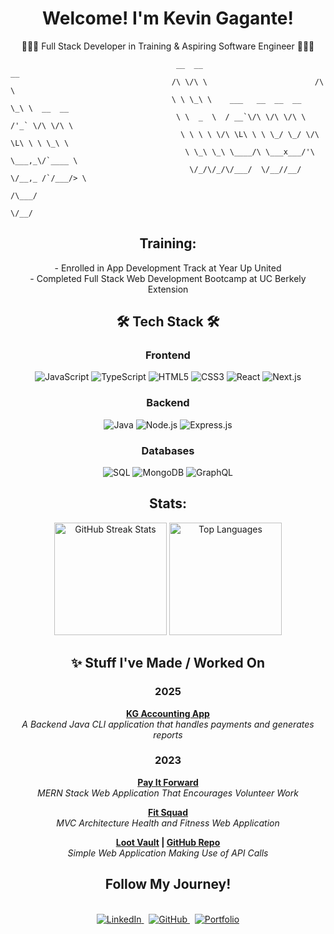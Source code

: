 <h1 align="center"> Welcome! I'm Kevin Gagante!</h1>
<p align="center"> 👨🏽‍💻 Full Stack Developer in Training & Aspiring Software Engineer 👨🏽‍💻 </p>

```
                                     __  __                          __              
                                    /\ \/\ \                        /\ \             
                                    \ \ \_\ \    ___   __  __  __   \_\ \  __  __    
                                     \ \  _  \  / __`\/\ \/\ \/\ \  /'_` \/\ \/\ \   
                                      \ \ \ \ \/\ \L\ \ \ \_/ \_/ \/\ \L\ \ \ \_\ \  
                                       \ \_\ \_\ \____/\ \___x___/'\ \___,_\/`____ \ 
                                        \/_/\/_/\/___/  \/__//__/   \/__,_ /`/___/> \
                                                                               /\___/
                                                                               \/__/ 
```

<h2 align="center"> Training: </h2>
<p align="center">
- Enrolled in App Development Track at Year Up United <br>
- Completed Full Stack Web Development Bootcamp at UC Berkely Extension
<br>
</p>

<h2 align="center">🛠️ Tech Stack 🛠️</h2>

<div align="center">

### Frontend
![JavaScript](https://img.shields.io/badge/JavaScript-F7DF1E?style=for-the-badge&logo=javascript&logoColor=black)
![TypeScript](https://img.shields.io/badge/TypeScript-3178C6?style=for-the-badge&logo=typescript&logoColor=white)
![HTML5](https://img.shields.io/badge/HTML5-E34F26?style=for-the-badge&logo=html5&logoColor=white)
![CSS3](https://img.shields.io/badge/CSS3-1572B6?style=for-the-badge&logo=css3&logoColor=white)
![React](https://img.shields.io/badge/React-61DAFB?style=for-the-badge&logo=react&logoColor=black)
![Next.js](https://img.shields.io/badge/Next.js-000000?style=for-the-badge&logo=nextdotjs&logoColor=white)

### Backend
![Java](https://img.shields.io/badge/Java-ED8B00?style=for-the-badge&logo=openjdk&logoColor=white)
![Node.js](https://img.shields.io/badge/Node.js-339933?style=for-the-badge&logo=nodedotjs&logoColor=white)
![Express.js](https://img.shields.io/badge/Express.js-000000?style=for-the-badge&logo=express&logoColor=white)

### Databases
![SQL](https://img.shields.io/badge/SQL-4479A1?style=for-the-badge&logo=mysql&logoColor=white)
![MongoDB](https://img.shields.io/badge/MongoDB-47A248?style=for-the-badge&logo=mongodb&logoColor=white)
![GraphQL](https://img.shields.io/badge/GraphQL-E10098?style=for-the-badge&logo=graphql&logoColor=white)

</div>

<h2 align="center">Stats:</h2>

<div align="center">
  
  <img src="https://github-readme-streak-stats.herokuapp.com/?user=xuAMINE&theme=dark&background=000000&ring=00FF00&fire=00FF00&currStreakLabel=00FF00&sideLabels=FFFFFF" alt="GitHub Streak Stats" height="180px"/>

<img src="https://github-readme-stats.vercel.app/api/top-langs/?username=xuAMINE&layout=compact&theme=dark&bg_color=000000&title_color=FFFFFF&text_color=FFFFFF&icon_color=00FF00" alt="Top Languages" height="180px"/>
</div>

<h2 align="center">✨ Stuff I've Made / Worked On</h2>

<div align="center">

### 2025  
**[KG Accounting App](https://github.com/Gagucci/Capstone-1-Accounting-Ledger-App)**  
*A Backend Java CLI application that handles payments and generates reports*  

### 2023  
**[Pay It Forward](https://github.com/Gagucci/payitforward)**  
*MERN Stack Web Application That Encourages Volunteer Work*  

**[Fit Squad](https://github.com/Gagucci/fit_squad)**  
*MVC Architecture Health and Fitness Web Application*  

**[Loot Vault](https://gagucci.github.io/project_1_Loot_Vault/) | [GitHub Repo](https://github.com/Gagucci/project_1_Loot_Vault)**  
*Simple Web Application Making Use of API Calls*  

</div>

<h2 align="center">Follow My Journey!</h2>
<br>
<div align="center">
  <a href="https://www.linkedin.com/in/kevingagante/">
    <img src="https://img.shields.io/badge/LinkedIn-181717?style=for-the-badge&logo=linkedin&logoColor=white" alt="LinkedIn"/>
  </a>
  &nbsp;
  <a href="https://github.com/Gagucci">
    <img src="https://img.shields.io/badge/GitHub-181717?style=for-the-badge&logo=github&logoColor=white" alt="GitHub"/>
  </a>
  &nbsp;
  <a href="https://gagucci.github.io/KG-Portfolio/">
    <img src="https://img.shields.io/badge/Portfolio-181717?style=for-the-badge&logo=arc&logoColor=white" alt="Portfolio"/>
  </a>
</div>
